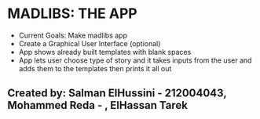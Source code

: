 <h1> MADLIBS: THE APP </h1>

<ul>
<li> Current Goals: Make madlibs app </li>
<li> Create a Graphical User Interface (optional)</li>
<li> App shows already built templates with blank spaces </li>
<li> App lets user choose type of story and it takes inputs from the user and adds them to the templates then prints it all out </li>
</ul>

**Created by:**	Salman ElHussini - 212004043, Mohammed Reda -  , ElHassan Tarek
- 


